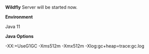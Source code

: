 **Wildfly** Server will be started now.

**Environment**

Java 11

**Java Options**

-XX:+UseG1GC -Xms512m -Xmx512m -Xlog:gc+heap=trace:gc.log
